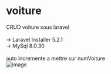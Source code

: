 # voiture
 CRUD voiture sous laravel </br>
 </br>
 -> Laravel Installer 5.2.1 </br>
 -> MySql 8.0.30 </br>
 </br>
 auto incremente a mettre sur numVoiture </br>
![image](https://github.com/user-attachments/assets/3614a260-c4cf-451a-ab84-217c0c6cfffb)
